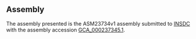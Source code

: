 

Assembly
--------

The assembly presented is the ASM23734v1 assembly submitted to
[INSDC](http://www.insdc.org) with the assembly accession
[GCA\_000237345.1](http://www.ebi.ac.uk/ena/data/view/GCA_000237345.1).
